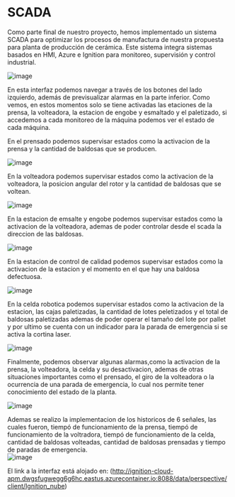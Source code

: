 # SCADA

Como parte final de nuestro proyecto, hemos implementado un sistema SCADA para optimizar los procesos de manufactura de nuestra propuesta para planta de producción de cerámica. Este sistema integra sistemas basados en HMI, Azure e Ignition para monitoreo, supervisión y control industrial.

![image](https://github.com/danielCamiloP/TecnomecatroniX/assets/82681128/c75cc323-2d21-48d2-b50c-53a746bd0152)


En esta interfaz podemos navegar a través de los botones del lado izquierdo, además de previsualizar alarmas en la parte inferior. Como vemos, en estos momentos solo se tiene activadas las etaciones de la prensa, la volteadora, la estacion de engobe y esmaltado y el paletizado, si accedemos a cada monitoreo de la máquina podemos ver el estado de cada máquina.

En el prensado podemos supervisar estados como la activacion de la prensa y la cantidad de baldosas que se producen.

![image](https://github.com/danielCamiloP/TecnomecatroniX/assets/82681128/4456e5a6-86b2-4fbf-926e-965287860616)

En la volteadora podemos supervisar estados como la activacion de la volteadora, la posicion angular del rotor y la cantidad de baldosas que se voltean.

![image](https://github.com/danielCamiloP/TecnomecatroniX/assets/82681128/18c09e45-7161-43f2-98c6-5174f0ff2f6d)


En la estacion de emsalte y engobe podemos supervisar estados como la activacion de la volteadora, ademas de poder controlar desde el scada la direccion de las baldosas.

![image](https://github.com/danielCamiloP/TecnomecatroniX/assets/82681128/18486b3c-5929-4461-8269-3207f922d4fe)

En la estacion de control de calidad podemos supervisar estados como la activacion de la estacion y el momento en el que hay una baldosa defectuosa.

![image](https://github.com/danielCamiloP/TecnomecatroniX/assets/82681128/d9697f39-1cf8-41d6-8b21-5e5fb2fa1a57)

En la celda robotica podemos supervisar estados como la activacion de la estacion, las cajas paletizadas, la cantidad de lotes peletizados y el total de baldosas paletizadas ademas de poder operar el tamaño del lote por pallet y por ultimo se cuenta con un indicador para la parada de emergencia si se activa la cortina laser.

![image](https://github.com/danielCamiloP/TecnomecatroniX/assets/82681128/b15bf646-88dc-4026-a26e-e6b2e5339897)


Finalmente, podemos observar algunas alarmas,como la activacion de la prensa, la volteadora, la celda y su desactivacion, ademas de otras situaciones importantes como el prensado, el giro de la volteadora o  la ocurrencia de una parada de emergencia, lo cual nos permite tener conocimiento del estado de la planta.

![image](https://github.com/danielCamiloP/TecnomecatroniX/assets/82681128/e2a2fc1c-fca3-416f-984d-1a7a4dcae6c3)


Ademas se realizo la implementacion de los historicos de 6 señales, las cuales fueron, tiempó de funcionamiento de la prensa, tiempó de funcionamiento de la voltradora, tiempó de funcionamiento de la celda, cantidad de baldosas volteadas, cantidad de baldosas prensadas y tiempo de paradas de emergencia.  
![image](https://github.com/danielCamiloP/TecnomecatroniX/assets/82681128/35b28152-3e59-4019-8aa0-7cf287ed6559)



El link a la interfaz está alojado en: (http://ignition-cloud-apm.dwgsfugwegg6g6hc.eastus.azurecontainer.io:8088/data/perspective/client/Ignition_nube)
